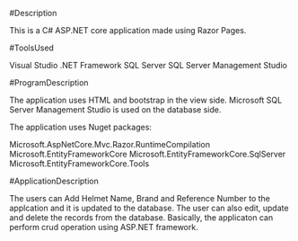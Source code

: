#Description

This is a C# ASP.NET core application made using Razor Pages. 

#ToolsUsed

Visual Studio
.NET Framework
SQL Server
SQL Server Management Studio



#ProgramDescription

The application uses HTML and bootstrap in the view side.
Microsoft SQL Server Management Studio is used on the database side.


The application uses Nuget packages:

Microsoft.AspNetCore.Mvc.Razor.RuntimeCompilation
Microsoft.EntityFrameworkCore
Microsoft.EntityFrameworkCore.SqlServer
Microsoft.EntityFrameworkCore.Tools


#ApplicationDescription

The users can Add Helmet Name, Brand and Reference Number to the applcation and it is updated to the database.
The user can also edit, update and delete the records from the database.
Basically, the applicaton can perform crud operation using ASP.NET framework.